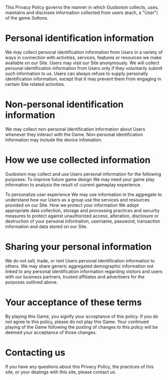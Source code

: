 
This Privacy Policy governs the manner in which Guoboism collects, uses, maintains and discloses information collected from users (each, a "User") of the game 3uttons.

# Personal identification information
We may collect personal identification information from Users in a variety of ways in connection with activities, services, features or resources we make available on our Site. Users may visit our Site anonymously. We will collect personal identification information from Users only if they voluntarily submit such information to us. Users can always refuse to supply personally identification information, except that it may prevent them from engaging in certain Site related activities.

# Non-personal identification information
We may collect non-personal identification information about Users whenever they interact with the Game. Non-personal identification information may include the device infomation.
 
# How we use collected information
Guoboism may collect and use Users personal information for the following purposes:
To improve future game design
We may need your game play information to analysis the result of current gameplay experience.

To personalize user experience
We may use information in the aggregate to understand how our Users as a group use the services and resources provided on our Site. 
How we protect your information
We adopt appropriate data collection, storage and processing practices and security measures to protect against unauthorized access, alteration, disclosure or destruction of your personal information, username, password, transaction information and data stored on our Site.

# Sharing your personal information
We do not sell, trade, or rent Users personal identification information to others. We may share generic aggregated demographic information not linked to any personal identification information regarding visitors and users with our business partners, trusted affiliates and advertisers for the purposes outlined above. 
 
# Your acceptance of these terms
By playing this Game, you signify your acceptance of this policy. If you do not agree to this policy, please do not play this Game. Your continued playing of the Game following the posting of changes to this policy will be deemed your acceptance of those changes.

# Contacting us
If you have any questions about this Privacy Policy, the practices of this site, or your dealings with this site, please contact us.
